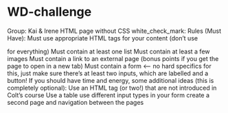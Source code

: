 # WD-challenge
Group: Kai & Irene
HTML page without CSS
white_check_mark: Rules (Must Have):
Must use appropriate HTML tags for your content (don’t use <div> for everything)
Must contain at least one list
Must contain at least a few images
Must contain a link to an external page (bonus points if you get the page to open in a new tab)
Must contain a form <-- no hard specifics for this, just make sure there’s at least two inputs, which are labelled and a button!
If you should have time and energy, some additional ideas (this is completely optional):
Use an HTML tag (or two!) that are not introduced in Colt’s course
Use a table
use different input types in your form
create a second page and navigation between the pages
